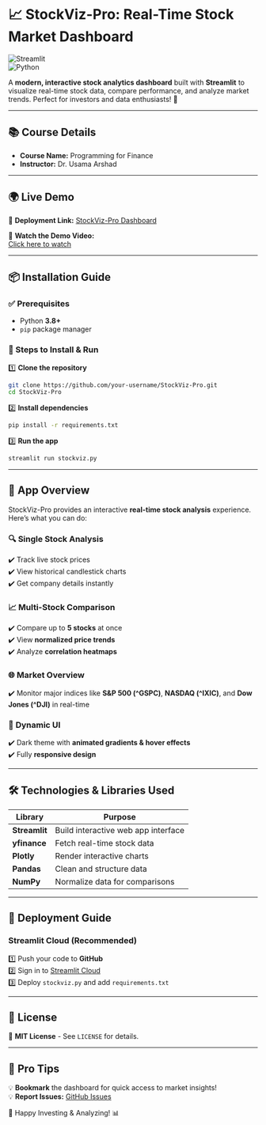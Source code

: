 # 📈 StockViz-Pro: Real-Time Stock Market Dashboard

![Streamlit](https://img.shields.io/badge/Streamlit-FF4B4B?style=for-the-badge&logo=Streamlit&logoColor=white)  
![Python](https://img.shields.io/badge/Python-3.8%2B-blue?style=for-the-badge&logo=python)

A **modern, interactive stock analytics dashboard** built with **Streamlit** to visualize real-time stock data, compare performance, and analyze market trends. Perfect for investors and data enthusiasts! 🚀

---

## 📚 Course Details
- **Course Name:** Programming for Finance  
- **Instructor:** Dr. Usama Arshad  

---

## 🌍 Live Demo
🔗 **Deployment Link:** [StockViz-Pro Dashboard](https://stockviz-pro-vaurtc4svmmjmmb6sxg2ac.streamlit.app/) 

🎥 **Watch the Demo Video:**  
[Click here to watch](https://raw.githubusercontent.com/Abdullah-ft/StockViz-Pro/main/demo.mp4)



---

## 📦 Installation Guide

### ✅ Prerequisites
- Python **3.8+**
- `pip` package manager

### 📌 Steps to Install & Run
1️⃣ **Clone the repository**
   ```bash
   git clone https://github.com/your-username/StockViz-Pro.git
   cd StockViz-Pro
   ```
2️⃣ **Install dependencies**
   ```bash
   pip install -r requirements.txt
   ```
3️⃣ **Run the app**
   ```bash
   streamlit run stockviz.py
   ```

---

## 🚀 App Overview
StockViz-Pro provides an interactive **real-time stock analysis** experience. Here’s what you can do:

### 🔍 **Single Stock Analysis**
✔️ Track live stock prices  
✔️ View historical candlestick charts  
✔️ Get company details instantly  

### 📈 **Multi-Stock Comparison**
✔️ Compare up to **5 stocks** at once  
✔️ View **normalized price trends**  
✔️ Analyze **correlation heatmaps**  

### 🌐 **Market Overview**
✔️ Monitor major indices like **S&P 500 (^GSPC)**, **NASDAQ (^IXIC)**, and **Dow Jones (^DJI)** in real-time  

### 🎨 **Dynamic UI**
✔️ Dark theme with **animated gradients & hover effects**  
✔️ Fully **responsive design**  

---

## 🛠️ Technologies & Libraries Used

| Library    | Purpose                                      |
|------------|----------------------------------------------|
| **Streamlit**  | Build interactive web app interface       |
| **yfinance**   | Fetch real-time stock data               |
| **Plotly**     | Render interactive charts                |
| **Pandas**     | Clean and structure data                 |
| **NumPy**      | Normalize data for comparisons           |

---

## 🚀 Deployment Guide
### **Streamlit Cloud (Recommended)**
1️⃣ Push your code to **GitHub**  
2️⃣ Sign in to [Streamlit Cloud](https://share.streamlit.io/)  
3️⃣ Deploy `stockviz.py` and add `requirements.txt`  

---

## 📜 License
📄 **MIT License** - See `LICENSE` for details.

---

## 🌟 Pro Tips
💡 **Bookmark** the dashboard for quick access to market insights!  
💡 **Report Issues:** [GitHub Issues](https://github.com/your-username/StockViz-Pro/issues)  

🚀 Happy Investing & Analyzing! 📊

